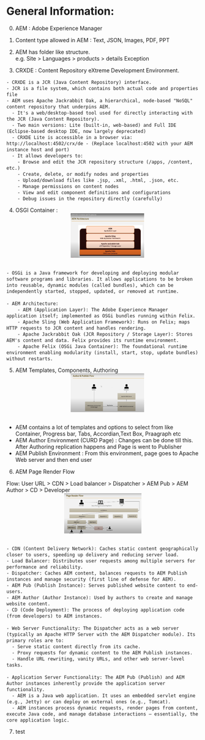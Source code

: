 # General Information:

0. AEM : Adobe Experience Manager
1. Content type allowed in AEM : Text, JSON, Images, PDF, PPT
2. AEM has folder like structure.  
   e.g. Site > Languages > products > details Exception

3. CRXDE : Content Repository eXtreme Development Environment.

```
- CRXDE is a JCR (Java Content Repository) interface.
- JCR is a file system, which contains both actual code and properties file
- AEM uses Apache Jackrabbit Oak, a hierarchical, node-based "NoSQL" content repository that underpins AEM.
  - It's a web/desktop-based tool used for directly interacting with the JCR (Java Content Repository).
  - Two main versions: Lite (built-in, web-based) and Full IDE (Eclipse-based desktop IDE, now largely deprecated)
  - CRXDE Lite is accessible in a browser via: http://localhost:4502/crx/de - (Replace localhost:4502 with your AEM instance host and port)
  - It allows developers to:
    - Browse and edit the JCR repository structure (/apps, /content, etc.)
    - Create, delete, or modify nodes and properties
    - Upload/download files like .jsp, .xml, .html, .json, etc.
    - Manage permissions on content nodes
    - View and edit component definitions and configurations
    - Debug issues in the repository directly (carefully)
```

4. OSGI Container :
   <img src="../Images/AEM_Architecture.png" alt="AEM Architecture" width="40%" style="display: block; margin: auto;">
   <br>

```
- OSGi is a Java framework for developing and deploying modular software programs and libraries. It allows applications to be broken into reusable, dynamic modules (called bundles), which can be independently started, stopped, updated, or removed at runtime.

- AEM Architecture:
    - AEM (Application Layer): The Adobe Experience Manager application itself; implemented as OSGi bundles running within Felix.
    - Apache Sling (Web Application Framework): Runs on Felix; maps HTTP requests to JCR content and handles rendering.
    - Apache Jackrabbit Oak (JCR Repository / Storage Layer): Stores AEM's content and data. Felix provides its runtime environment.
    - Apache Felix (OSGi Java Container): The foundational runtime environment enabling modularity (install, start, stop, update bundles) without restarts.
```

5. AEM Templates, Components, Authoring
   <img src="../Images/AEM_Author_and Publish_Flow.png" alt="AEM_Author_and Publish_Flow.png" width="40%" style="display: block; margin: auto;">
   <br>

-   AEM contains a lot of templates and options to select from like Container, Progress bar, Tabs, Accordian,Text Box, Praagraph etc
-   AEM Author Environment (CURD Page) : Changes can be done till this. After Authoring replication happens and Page is went to Publisher
-   AEM Publish Environment : From this environment, page goes to Apache Web server and then end user

6. AEM Page Render Flow

Flow: User URL > CDN > Load balancer > Dispatcher > AEM Pub > AEM Author > CD > Developer
<img src="../Images/AEM_Page_Render_Flow.png" alt="AEM_Page_Render_Flow.png" width="40%" style="display: block; margin: auto;">
<br>

```
- CDN (Content Delivery Network): Caches static content geographically closer to users, speeding up delivery and reducing server load.
- Load Balancer: Distributes user requests among multiple servers for performance and reliability.
- Dispatcher: Caches AEM content, balances requests to AEM Publish instances and manage security (first line of defense for AEM).
- AEM Pub (Publish Instance): Serves published website content to end-users.
- AEM Author (Author Instance): Used by authors to create and manage website content.
- CD (Code Deployment): The process of deploying application code (from developers) to AEM instances.

- Web Server Functionality: The Dispatcher acts as a web server (typically an Apache HTTP Server with the AEM Dispatcher module). Its primary roles are to:
  - Serve static content directly from its cache.
  - Proxy requests for dynamic content to the AEM Publish instances.
  - Handle URL rewriting, vanity URLs, and other web server-level tasks.

- Application Server Functionality: The AEM Pub (Publish) and AEM Author instances inherently provide the application server functionality.
  - AEM is a Java web application. It uses an embedded servlet engine (e.g., Jetty) or can deploy on external ones (e.g., Tomcat).
  - AEM instances process dynamic requests, render pages from content, execute Java code, and manage database interactions – essentially, the core application logic.
```

7. test
